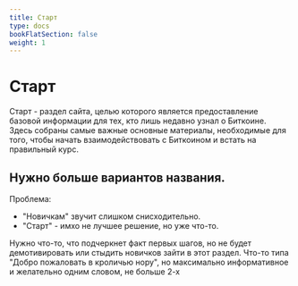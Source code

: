 ```yaml
---
title: Старт
type: docs
bookFlatSection: false
weight: 1
---
```


# Старт

Старт - раздел сайта, целью которого является предоставление базовой информации для тех, кто лишь недавно узнал о Биткоине. Здесь собраны самые важные основные материалы, необходимые для того, чтобы начать взаимодействовать с Биткоином и встать на правильный курс.



## Нужно больше вариантов названия.

Проблема:
* "Новичкам" звучит слишком снисходительно.
* "Старт" - имхо не лучшее решение, но уже что-то.

Нужно что-то, что подчеркнет факт первых шагов, но не будет демотивировать или стыдить новичков зайти в этот раздел. Что-то типа "Добро пожаловать в кроличью нору", но максимально информативное и желательно одним словом, не больше 2-х